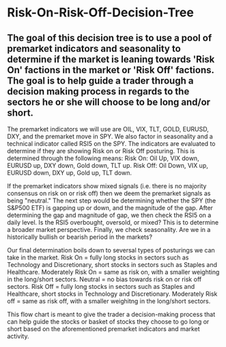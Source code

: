 # Risk-On-Risk-Off-Decision-Tree
## The goal of this decision tree is to use a pool of premarket indicators and seasonality to determine if the market is leaning towards 'Risk On' factions in the market or 'Risk Off' factions. The goal is to help guide a trader through a decision making process in regards to the sectors he or she will choose to be long and/or short.

The premarket indicators we will use are OIL, VIX, TLT, GOLD, EURUSD, DXY, and the premarket move in SPY. We also factor in seasonality and a technical indicator called RSI5 on the SPY. The indicators are evaluated to determine if they are showing Risk on or Risk Off posturing. This is determined through the following means:
Risk On: Oil Up, VIX down, EURUSD up, DXY down, Gold down, TLT up.
Risk Off: Oil Down, VIX up, EURUSD down, DXY up, Gold up, TLT down. 

If the premarket indicators show mixed signals (i.e. there is no majority consensus on risk on or risk off) then we deem the premarket signals as being "neutral."
The next step would be determining whether the SPY (the S&P500 ETF) is gapping up or down, and the magnitude of the gap. 
After determining the gap and magnitude of gap, we then check the RSI5 on a daily level. Is the RSI5 overbought, oversold, or mixed? This is to determine a broader market perspective. Finally, we check seasonality. Are we in a historically bullish or bearish period in the markets? 

Our final determination boils down to seversal types of posturings we can take in the market.
Risk On = fully long stocks in sectors such as Technology and Discretionary, short stocks in sectors such as Staples and Healthcare.
Moderately Risk On = same as risk on, with a smaller weighting in the long/short sectors.
Neutral = no bias towards risk on or risk off sectors.
Risk Off = fully long stocks in sectors such as Staples and Healthcare, short stocks in Technology and Discretionary.
Moderately Risk off = same as risk off, with a smaller weighitng in the long/short sectors.

This flow chart is meant to give the trader a decision-making process that can help guide the stocks or basket of stocks they choose to go long or short based on the aforementioned premarket indicators and market activity. 
